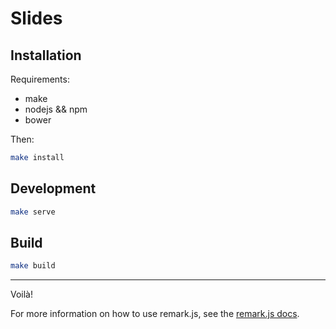 # Slides

## Installation

Requirements:

* make
* nodejs && npm
* bower

Then:

```bash
make install
```

## Development

```bash
make serve
```

## Build

```bash
make build
```

---

Voilà!

For more information on how to use remark.js, see the [remark.js docs](https://github.com/gnab/remark).

